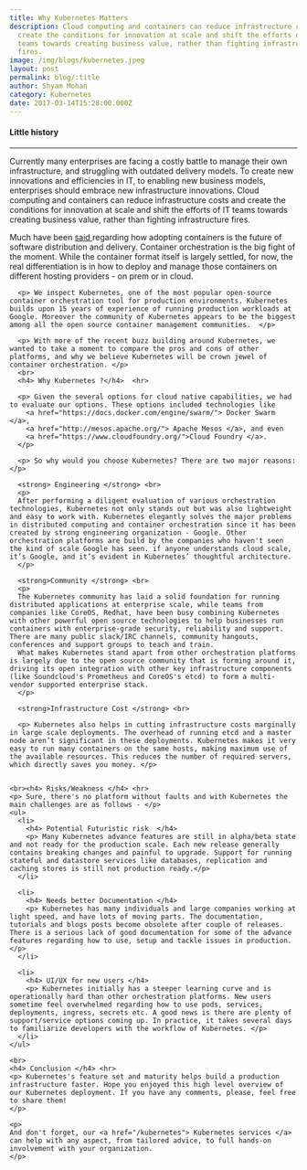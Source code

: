 ```yaml
---
title: Why Kubernetes Matters
description: Cloud computing and containers can reduce infrastructure costs and
  create the conditions for innovation at scale and shift the efforts of IT
  teams towards creating business value, rather than fighting infrastructure
  fires.
image: /img/blogs/kubernetes.jpeg
layout: post
permalink: blog/:title
author: Shyam Mohan
category: Kubernetes
date: 2017-03-14T15:28:00.000Z
---
```



<div class="blog-post-content">
  <div class="container">
    <div class="col-md-8 col-md-offset-1">
      <h4> Little history </h4> <hr>
      <p> Currently many enterprises are facing a costly battle to manage their own infrastructure, and struggling with outdated delivery models. To create new innovations and efficiencies in IT, to enabling new business models, enterprises should embrace new infrastructure innovations. Cloud computing and containers can reduce infrastructure costs and create the conditions for innovation at scale and shift the efforts of IT teams towards creating business value, rather than fighting infrastructure fires. </p>
      <p>
        Much have been <a href="https://www.work-bench.com/blog/tags/containers/"> said </a> regarding how adopting containers is the future of software distribution and delivery. Container orchestration is the big fight of the moment. While the container format itself is largely settled, for now, the real differentiation is in how to deploy and manage those containers on different hosting providers - on prem or in cloud.
      </p>

      <p> We inspect Kubernetes, one of the most popular open-source container orchestration tool for production environments. Kubernetes builds upon 15 years of experience of running production workloads at Google. Moreover the community of Kubernetes appears to be the biggest among all the open source container management communities.  </p>

      <p> With more of the recent buzz building around Kubernetes, we wanted to take a moment to compare the pros and cons of other platforms, and why we believe Kubernetes will be crown jewel of container orchestration. </p>
      <br>
      <h4> Why Kubernetes ?</h4>  <hr>

      <p> Given the several options for cloud native capabilities, we had to evaluate our options. These options included technologies like
        <a href="https://docs.docker.com/engine/swarm/"> Docker Swarm </a>,
        <a href="http://mesos.apache.org/"> Apache Mesos </a>, and even
        <a href="https://www.cloudfoundry.org/">Cloud Foundry </a>.
      </p>

      <p> So why would you choose Kubernetes? There are two major reasons: </p>

      <strong> Engineering </strong> <br>
      <p>
      After performing a diligent evaluation of various orchestration technologies, Kubernetes not only stands out but was also lightweight and easy to work with. Kubernetes elegantly solves the major problems in distributed computing and container orchestration since it has been created by strong engineering organization - Google. Other orchestration platforms are build by the companies who haven't seen the kind of scale Google has seen. if anyone understands cloud scale, it’s Google, and it’s evident in Kubernetes’ thoughtful architecture.
      </p>

      <strong>Community </strong> <br>
      <p>
      The Kubernetes community has laid a solid foundation for running distributed applications at enterprise scale, while teams from companies like CoreOS, Redhat, have been busy combining Kubernetes with other powerful open source technologies to help businesses run containers with enterprise-grade security, reliability and support. There are many public slack/IRC channels, community hangouts, conferences and support groups to teach and train.
      What makes Kubernetes stand apart from other orchestration platforms is largely due to the open source community that is forming around it, driving its open integration with other key infrastructure components (like Soundcloud's Prometheus and CoreOS's etcd) to form a multi-vendor supported enterprise stack.
      </p>

      <strong>Infrastructure Cost </strong> <br>

      <p> Kubernetes also helps in cutting infrastructure costs marginally in large scale deployments. The overhead of running etcd and a master node aren’t significant in these deployments. Kubernetes makes it very easy to run many containers on the same hosts, making maximum use of the available resources. This reduces the number of required servers, which directly saves you money. </p>


    <br><h4> Risks/Weakness </h4> <hr>
    <p> Sure, there's no platform without faults and with Kubernetes the main challenges are as follows - </p>
    <ul>
      <li>
        <h4> Potential Futuristic risk  </h4>
        <p> Many Kubernetes advance features are still in alpha/beta state and not ready for the production scale. Each new release generally contains breaking changes and painful to upgrade. Support for running stateful and datastore services like databases, replication and caching stores is still not production ready.</p>
      </li>

      <li>
        <h4> Needs better Documentation </h4>
        <p> Kubernetes has many individuals and large companies working at light speed, and have lots of moving parts. The documentation, tutorials and blogs posts become obsolete after couple of releases. There is a serious lack of good documentation for some of the advance features regarding how to use, setup and tackle issues in production. </p>
      </li>

      <li>
        <h4> UI/UX for new users </h4>
        <p> Kubernetes initially has a steeper learning curve and is operationally hard than other orchestration platforms. New users sometime feel overwhelmed regarding how to use pods, services, deployments, ingress, secrets etc. A good news is there are plenty of support/service options coming up. In practice, it takes several days to familiarize developers with the workflow of Kubernetes. </p>
      </li>
    </ul>

    <br>
    <h4> Conclusion </h4> <hr>
    <p> Kubernetes's feature set and maturity helps build a production infrastructure faster. Hope you enjoyed this high level overview of our Kubernetes deployment. If you have any comments, please, feel free to share them!
    </p>

    <p>
    And don't forget, our <a href="/kubernetes"> Kubernetes services </a> can help with any aspect, from tailored advice, to full hands-on involvement with your organization.
    </p>
  </div>
</div>


